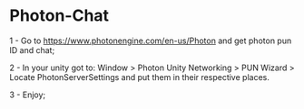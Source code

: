﻿# Photon-Chat
1 - Go to https://www.photonengine.com/en-us/Photon and get photon pun ID and chat;

2 - In your unity got to: Window > Photon Unity Networking > PUN Wizard > Locate PhotonServerSettings and put them in their respective places.

3 - Enjoy;

